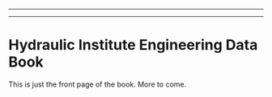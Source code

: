 -----
-----

# Hydraulic Institute Engineering Data Book
This is just the front page of the book.  More to come.
